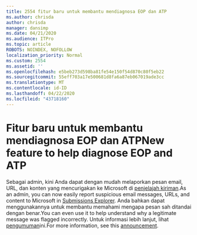 ```yaml
---
title: 2554 fitur baru untuk membantu mendiagnosa EOP dan ATP
ms.author: chrisda
author: chrisda
manager: dansimp
ms.date: 04/21/2020
ms.audience: ITPro
ms.topic: article
ROBOTS: NOINDEX, NOFOLLOW
localization_priority: Normal
ms.custom: 2554
ms.assetid: ''
ms.openlocfilehash: e5beb273d598ba81fe54e150f54d870c80f5eb22
ms.sourcegitcommit: 55eff703a17e500681d8fa6a87eb067019ade3cc
ms.translationtype: MT
ms.contentlocale: id-ID
ms.lasthandoff: 04/22/2020
ms.locfileid: "43718160"
---
```

# <a name="new-feature-to-help-diagnose-eop-and-atp"></a><span data-ttu-id="486fa-102">Fitur baru untuk membantu mendiagnosa EOP dan ATP</span><span class="sxs-lookup"><span data-stu-id="486fa-102">New feature to help diagnose EOP and ATP</span></span>

<span data-ttu-id="486fa-103">Sebagai admin, kini Anda dapat dengan mudah melaporkan pesan email, URL, dan konten yang mencurigakan ke Microsoft di [penjelajah kiriman](https://protection.office.com/reportsubmission).</span><span class="sxs-lookup"><span data-stu-id="486fa-103">As an admin, you can now easily report suspicious email messages, URLs, and content to Microsoft in [Submissions Explorer](https://protection.office.com/reportsubmission).</span></span> <span data-ttu-id="486fa-104">Anda bahkan dapat menggunakannya untuk membantu memahami mengapa pesan sah ditandai dengan benar.</span><span class="sxs-lookup"><span data-stu-id="486fa-104">You can even use it to help understand why a legitimate message was flagged incorrectly.</span></span> <span data-ttu-id="486fa-105">Untuk informasi lebih lanjut, lihat [pengumuman](https://techcommunity.microsoft.com/t5/Security-Privacy-and-Compliance/Empower-security-teams-to-easily-report-suspicious-emails-amp/ba-p/752622)ini.</span><span class="sxs-lookup"><span data-stu-id="486fa-105">For more information, see this [announcement](https://techcommunity.microsoft.com/t5/Security-Privacy-and-Compliance/Empower-security-teams-to-easily-report-suspicious-emails-amp/ba-p/752622).</span></span>

